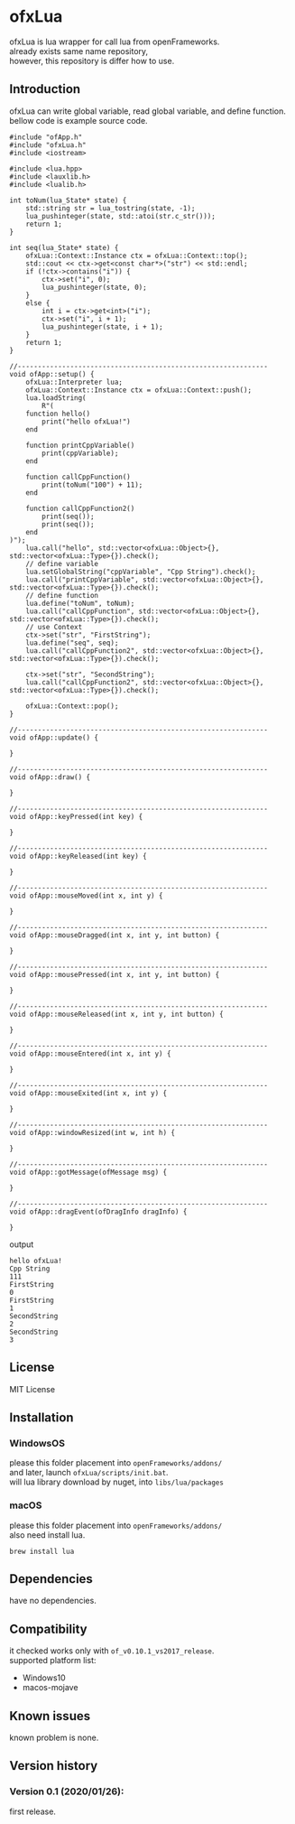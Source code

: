 # ofxLua

ofxLua is lua wrapper for call lua from openFrameworks.  
already exists same name repository,  
however, this repository is differ how to use.

## Introduction

ofxLua can write global variable, read global variable, and define function.  
bellow code is example source code.

```
#include "ofApp.h"
#include "ofxLua.h"
#include <iostream>

#include <lua.hpp>
#include <lauxlib.h>
#include <lualib.h>

int toNum(lua_State* state) {
	std::string str = lua_tostring(state, -1);
	lua_pushinteger(state, std::atoi(str.c_str()));
	return 1;
}

int seq(lua_State* state) {
	ofxLua::Context::Instance ctx = ofxLua::Context::top();
	std::cout << ctx->get<const char*>("str") << std::endl;
	if (!ctx->contains("i")) {
		ctx->set("i", 0);
		lua_pushinteger(state, 0);
	}
	else {
		int i = ctx->get<int>("i");
		ctx->set("i", i + 1);
		lua_pushinteger(state, i + 1);
	}
	return 1;
}

//--------------------------------------------------------------
void ofApp::setup() {
	ofxLua::Interpreter lua;
	ofxLua::Context::Instance ctx = ofxLua::Context::push();
	lua.loadString(
		R"(
	function hello()
		print("hello ofxLua!")
	end

	function printCppVariable()
		print(cppVariable);
	end

	function callCppFunction()
		print(toNum("100") + 11);
	end

	function callCppFunction2()
		print(seq());
		print(seq());
	end
)");
	lua.call("hello", std::vector<ofxLua::Object>{}, std::vector<ofxLua::Type>{}).check();
	// define variable
	lua.setGlobalString("cppVariable", "Cpp String").check();
	lua.call("printCppVariable", std::vector<ofxLua::Object>{}, std::vector<ofxLua::Type>{}).check();
	// define function
	lua.define("toNum", toNum);
	lua.call("callCppFunction", std::vector<ofxLua::Object>{}, std::vector<ofxLua::Type>{}).check();
	// use Context
	ctx->set("str", "FirstString");
	lua.define("seq", seq);
	lua.call("callCppFunction2", std::vector<ofxLua::Object>{}, std::vector<ofxLua::Type>{}).check();

	ctx->set("str", "SecondString");
	lua.call("callCppFunction2", std::vector<ofxLua::Object>{}, std::vector<ofxLua::Type>{}).check();

	ofxLua::Context::pop();
}

//--------------------------------------------------------------
void ofApp::update() {

}

//--------------------------------------------------------------
void ofApp::draw() {

}

//--------------------------------------------------------------
void ofApp::keyPressed(int key) {

}

//--------------------------------------------------------------
void ofApp::keyReleased(int key) {

}

//--------------------------------------------------------------
void ofApp::mouseMoved(int x, int y) {

}

//--------------------------------------------------------------
void ofApp::mouseDragged(int x, int y, int button) {

}

//--------------------------------------------------------------
void ofApp::mousePressed(int x, int y, int button) {

}

//--------------------------------------------------------------
void ofApp::mouseReleased(int x, int y, int button) {

}

//--------------------------------------------------------------
void ofApp::mouseEntered(int x, int y) {

}

//--------------------------------------------------------------
void ofApp::mouseExited(int x, int y) {

}

//--------------------------------------------------------------
void ofApp::windowResized(int w, int h) {

}

//--------------------------------------------------------------
void ofApp::gotMessage(ofMessage msg) {

}

//--------------------------------------------------------------
void ofApp::dragEvent(ofDragInfo dragInfo) {

}
```

output

```
hello ofxLua!
Cpp String
111
FirstString
0
FirstString
1
SecondString
2
SecondString
3
```

## License

MIT License

## Installation

### WindowsOS

please this folder placement into `openFrameworks/addons/`  
and later, launch `ofxLua/scripts/init.bat`.  
will lua library download by nuget, into `libs/lua/packages`

### macOS

please this folder placement into `openFrameworks/addons/`  
also need install lua.

```
brew install lua
```

## Dependencies

have no dependencies.

## Compatibility

it checked works only with `of_v0.10.1_vs2017_release`.  
supported platform list:

- Windows10
- macos-mojave

## Known issues

known problem is none.

## Version history

### Version 0.1 (2020/01/26):

first release.
